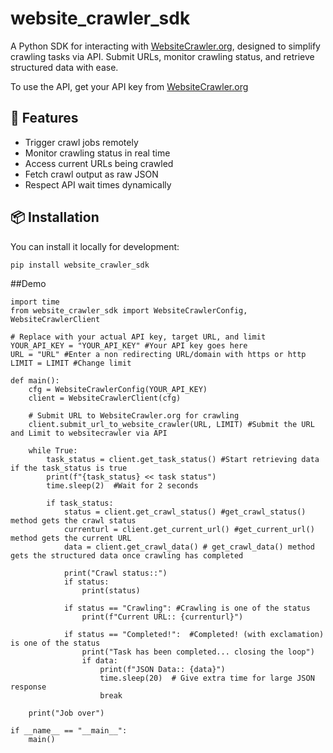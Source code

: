 # website_crawler_sdk

A Python SDK for interacting with [WebsiteCrawler.org](https://www.websitecrawler.org), designed to simplify crawling tasks via API. Submit URLs, monitor crawling status, and retrieve structured data with ease.

To use the API, get your API key from [WebsiteCrawler.org](https://www.websitecrawler.org)

## 🔧 Features

- Trigger crawl jobs remotely
- Monitor crawling status in real time
- Access current URLs being crawled
- Fetch crawl output as raw JSON
- Respect API wait times dynamically

## 📦 Installation

You can install it locally for development:

```bash
pip install website_crawler_sdk
```

##Demo

```
import time
from website_crawler_sdk import WebsiteCrawlerConfig, WebsiteCrawlerClient

# Replace with your actual API key, target URL, and limit
YOUR_API_KEY = "YOUR_API_KEY" #Your API key goes here
URL = "URL" #Enter a non redirecting URL/domain with https or http
LIMIT = LIMIT #Change limit 

def main():
    cfg = WebsiteCrawlerConfig(YOUR_API_KEY)
    client = WebsiteCrawlerClient(cfg)

    # Submit URL to WebsiteCrawler.org for crawling
    client.submit_url_to_website_crawler(URL, LIMIT) #Submit the URL and Limit to websitecrawler via API

    while True:
        task_status = client.get_task_status() #Start retrieving data if the task_status is true
        print(f"{task_status} << task status")
        time.sleep(2)  #Wait for 2 seconds

        if task_status:
            status = client.get_crawl_status() #get_crawl_status() method gets the crawl status
            currenturl = client.get_current_url() #get_current_url() method gets the current URL
            data = client.get_crawl_data() # get_crawl_data() method gets the structured data once crawling has completed

            print("Crawl status::")
            if status:
                print(status)

            if status == "Crawling": #Crawling is one of the status
                print(f"Current URL:: {currenturl}")

            if status == "Completed!":  #Completed! (with exclamation) is one of the status
                print("Task has been completed... closing the loop")
                if data:
                    print(f"JSON Data:: {data}")
                    time.sleep(20)  # Give extra time for large JSON response
                    break

    print("Job over")

if __name__ == "__main__":
    main()
```

